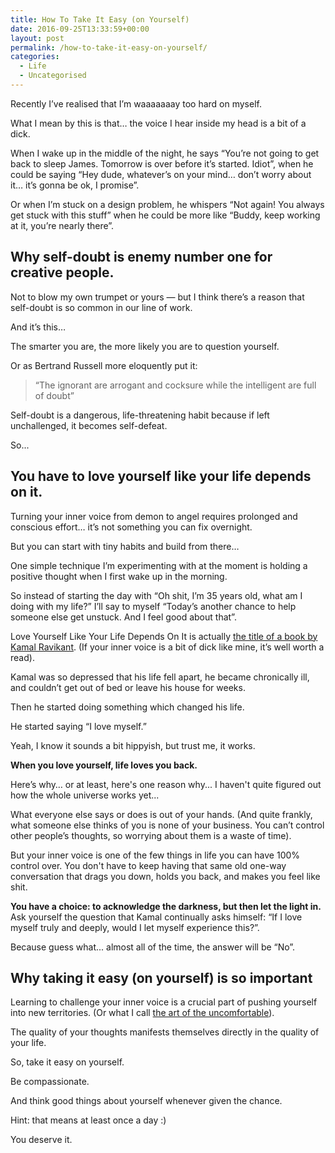```yaml
---
title: How To Take It Easy (on Yourself)
date: 2016-09-25T13:33:59+00:00
layout: post
permalink: /how-to-take-it-easy-on-yourself/
categories:
  - Life
  - Uncategorised
---
```

Recently I’ve realised that I’m waaaaaaay too hard on myself.

What I mean by this is that… the voice I hear inside my head is a bit of a dick.

When I wake up in the middle of the night, he says “You’re not going to get back to sleep James. Tomorrow is over before it’s started. Idiot”, when he could be saying “Hey dude, whatever’s on your mind… don’t worry about it… it’s gonna be ok, I promise”.

Or when I’m stuck on a design problem, he whispers “Not again! You always get stuck with this stuff” when he could be more like “Buddy, keep working at it, you’re nearly there”.

<h2 id="why-self-doubt-is-enemy-number-one-for-creative-people-">Why self-doubt is enemy number one for creative people.</h2>

Not to blow my own trumpet or yours — but I think there’s a reason that self-doubt is so common in our line of work.

And it’s this…

The smarter you are, the more likely you are to question yourself.

Or as Bertrand Russell more eloquently put it:

<blockquote>
“The ignorant are arrogant and cocksure while the intelligent are full of doubt”
</blockquote>

Self-doubt is a dangerous, life-threatening habit because if left unchallenged, it becomes self-defeat.

So...

<h2 id="you-have-to-love-yourself-like-your-life-depends-on-it-">You have to love yourself like your life depends on it.</h2>

Turning your inner voice from demon to angel requires prolonged and conscious effort… it’s not something you can fix overnight.

But you can start with tiny habits and build from there…

One simple technique I’m experimenting with at the moment is holding a positive thought when I first wake up in the morning.

So instead of starting the day with “Oh shit, I’m 35 years old, what am I doing with my life?” I’ll say to myself “Today’s another chance to help someone else get unstuck. And I feel good about that”.

Love Yourself Like Your Life Depends On It is actually <a href="http://amzn.to/2cwdTGz">the title of a book by Kamal Ravikant</a>. (If your inner voice is a bit of dick like mine, it’s well worth a read).

Kamal was so depressed that his life fell apart, he became chronically ill, and couldn’t get out of bed or leave his house for weeks.

Then he started doing something which changed his life.

He started saying “I love myself.”

Yeah, I know it sounds a bit hippyish, but trust me, it works.

<strong>When you love yourself, life loves you back.</strong>

Here’s why… or at least, here's one reason why... I haven't quite figured out how the whole universe works yet...

What everyone else says or does is out of your hands. (And quite frankly, what someone else thinks of you is none of your business. You can’t control other people’s thoughts, so worrying about them is a waste of time).

But your inner voice is one of the few things in life you can have 100% control over. You don't have to keep having that same old one-way conversation that drags you down, holds you back, and makes you feel like shit.

<strong>You have a choice: to acknowledge the darkness, but then let the light in.
</strong><br>Ask yourself the question that Kamal continually asks himself: “If I love myself truly and deeply, would I let myself experience this?”.

Because guess what... almost all of the time, the answer will be “No”.

<h2 id="why-taking-it-easy-on-yourself-is-so-important">Why taking it easy (on yourself) is so important</h2>

Learning to challenge your inner voice is a crucial part of pushing yourself into new territories. (Or what I call <a href="http://greig.cc/the-art-of-the-uncomfortable">the art of the uncomfortable</a>).

The quality of your thoughts manifests themselves directly in the quality of your life.

So, take it easy on yourself.

Be compassionate.

And think good things about yourself whenever given the chance.

Hint: that means at least once a day :)

You deserve it.